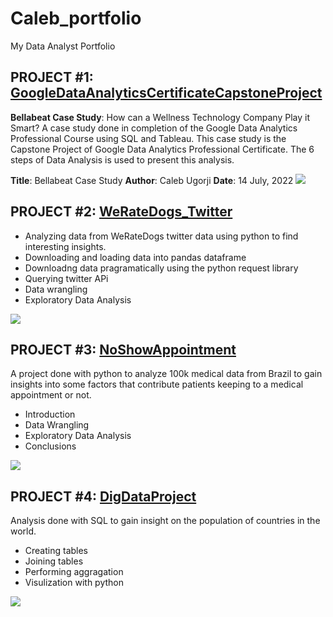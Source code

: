 # Caleb_portfolio
My Data Analyst Portfolio

## PROJECT #1: [GoogleDataAnalyticsCertificateCapstoneProject](https://github.com/DataStance1/GoogleCertCapstoneProject)
**Bellabeat Case Study**: How can a Wellness Technology Company Play it Smart? A case study done in completion of the Google Data Analytics Professional Course using SQL and Tableau.
This case study is the Capstone Project of Google Data Analytics Professional Certificate. The 6 steps of Data Analysis is used to present this analysis.

**Title**: Bellabeat Case Study
**Author**: Caleb Ugorji
**Date**: 14 July, 2022
![](https://github.com/DataStance1/Caleb_portfolio/blob/main/images/Bellabeat-900x0.png)

## PROJECT #2:  [WeRateDogs_Twitter](https://github.com/DataStance1/WeRateDogs_Twitter)
* Analyzing data from WeRateDogs twitter data using python to find interesting insights.
* Downloading and loading data into pandas dataframe
* Downloadng data pragramatically using the python request library
* Querying twitter APi
* Data wrangling
* Exploratory Data Analysis

![](https://github.com/DataStance1/Caleb_portfolio/blob/main/images/dog%20picture.jpeg)

## PROJECT #3: [NoShowAppointment](https://github.com/DataStance1/NoShowAppointment)
A project done with python to analyze 100k medical data from Brazil to gain insights into some factors that contribute patients keeping to a medical appointment or not.
* Introduction
* Data Wrangling
* Exploratory Data Analysis
* Conclusions

![](https://github.com/DataStance1/Caleb_portfolio/blob/main/images/doctor's%20appointment.jpg)

## PROJECT #4: [DigDataProject](https://github.com/DataStance1/DigDataProject)
Analysis done with SQL to gain insight on the  population of countries in the world.
* Creating tables
* Joining tables
* Performing aggragation
* Visulization with python

![](https://github.com/DataStance1/Caleb_portfolio/blob/main/images/population.jpg)
